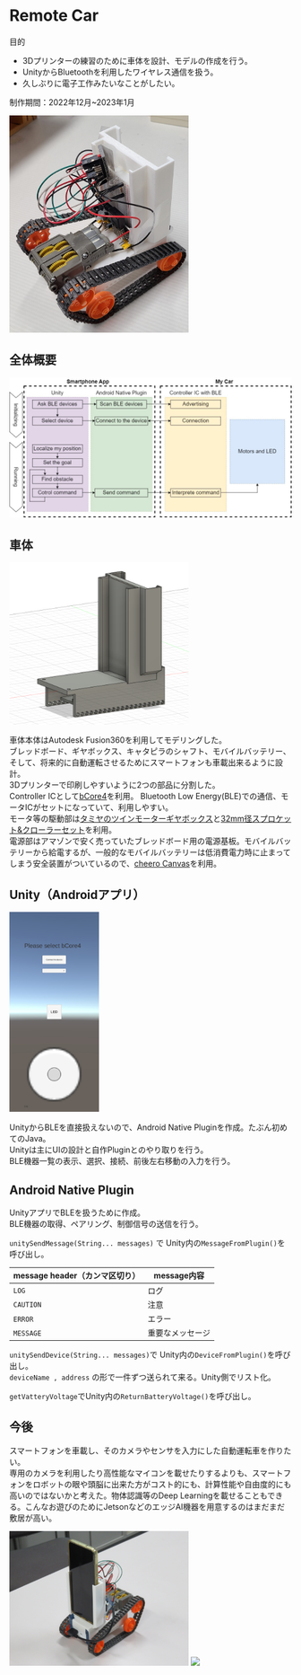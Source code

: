 # Remote Car
目的
* 3Dプリンターの練習のために車体を設計、モデルの作成を行う。
* UnityからBluetoothを利用したワイヤレス通信を扱う。
* 久しぶりに電子工作みたいなことがしたい。

制作期間：2022年12月~2023年1月  

<img src="./body.jpg" width="320px">

## 全体概要
![全体概要図](overview.jpg)

## 車体
<img src="./3dcad.png" width="320px">

車体本体はAutodesk Fusion360を利用してモデリングした。  
ブレッドボード、ギヤボックス、キャタピラのシャフト、モバイルバッテリー、そして、将来的に自動運転させるためにスマートフォンも車載出来るように設計。  
3Dプリンターで印刷しやすいように2つの部品に分割した。  
Controller ICとして[bCore4](https://github.com/ymmtynk/bCore/wiki/1.7_bCore4)を利用。
Bluetooth Low Energy(BLE)での通信、モータICがセットになっていて、利用しやすい。  
モータ等の駆動部は[タミヤのツインモーターギヤボックス](https://www.tamiya.com/japan/products/70097/index.html)と[32mm径スプロケット&クローラーセット](https://www.tamiya.com/japan/products/70229/index.html)を利用。  
電源部はアマゾンで安く売っていたブレッドボード用の電源基板。モバイルバッテリーから給電するが、一般的なモバイルバッテリーは低消費電力時に止まってしまう安全装置がついているので、[cheero Canvas](https://cheero.shop/products/che-061)を利用。  

## Unity（Androidアプリ）
<img src="./Screenshot.jpg" width="160px">

UnityからBLEを直接扱えないので、Android Native Pluginを作成。たぶん初めてのJava。  
Unityは主にUIの設計と自作Pluginとのやり取りを行う。  
BLE機器一覧の表示、選択、接続、前後左右移動の入力を行う。

## Android Native Plugin
UnityアプリでBLEを扱うために作成。  
BLE機器の取得、ペアリング、制御信号の送信を行う。

`unitySendMessage(String... messages)`  で
Unity内の`MessageFromPlugin()`を呼び出し。

|message header（カンマ区切り）|message内容|
|----|----|
|`LOG`|ログ|
|`CAUTION`|注意|
|`ERROR`|エラー|
|`MESSAGE`|重要なメッセージ|

`unitySendDevice(String... messages)`で
Unity内の`DeviceFromPlugin()`を呼び出し。  
`deviceName , address` の形で一件ずつ送られて来る。Unity側でリスト化。

`getVatteryVoltage`でUnity内の`ReturnBatteryVoltage()`を呼び出し。

## 今後
スマートフォンを車載し、そのカメラやセンサを入力にした自動運転車を作りたい。  
専用のカメラを利用したり高性能なマイコンを載せたりするよりも、スマートフォンをロボットの眼や頭脳に出来た方がコスト的にも、計算性能や自由度的にも高いのではないかと考えた。物体認識等のDeep Learningを載せることもできる。こんなお遊びのためにJetsonなどのエッジAI機器を用意するのはまだまだ敷居が高い。

<img src="./withsmp.JPG" width="320px">
<img src="./IMG_0033.JPG" width="320px">
